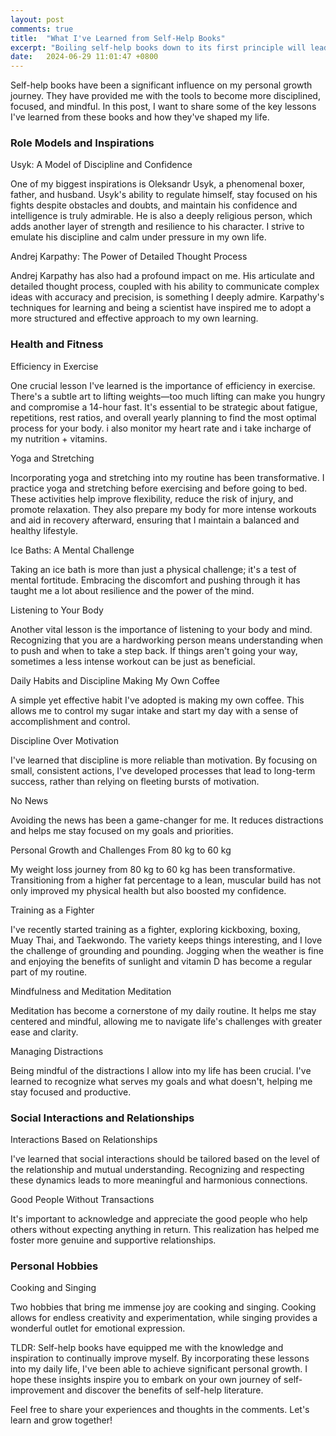 ```yaml
---
layout: post
comments: true
title:  "What I've Learned from Self-Help Books"
excerpt: "Boiling self-help books down to its first principle will lead you to the greeks(epictitus, socrates, aristotle ...) but i kind of have my own truth"
date:   2024-06-29 11:01:47 +0800
---
```


Self-help books have been a significant influence on my personal growth journey. They have provided me with the tools to become more disciplined, focused, and mindful. In this post, I want to share some of the key lessons I've learned from these books and how they've shaped my life.


### Role Models and Inspirations

Usyk: A Model of Discipline and Confidence

One of my biggest inspirations is Oleksandr Usyk, a phenomenal boxer, father, and husband. Usyk's ability to regulate himself, stay focused on his fights despite obstacles and doubts, and maintain his confidence and intelligence is truly admirable. He is also a deeply religious person, which adds another layer of strength and resilience to his character. I strive to emulate his discipline and calm under pressure in my own life.

Andrej Karpathy: The Power of Detailed Thought Process

Andrej Karpathy has also had a profound impact on me. His articulate and detailed thought process, coupled with his ability to communicate complex ideas with accuracy and precision, is something I deeply admire. Karpathy's techniques for learning and being a scientist have inspired me to adopt a more structured and effective approach to my own learning.

### Health and Fitness

Efficiency in Exercise

One crucial lesson I've learned is the importance of efficiency in exercise. There's a subtle art to lifting weights—too much lifting can make you hungry and compromise a 14-hour fast. It's essential to be strategic about fatigue, repetitions, rest ratios, and overall yearly planning to find the most optimal process for your body. i also monitor my heart rate and i take incharge of my nutrition + vitamins.

Yoga and Stretching

Incorporating yoga and stretching into my routine has been transformative. I practice yoga and stretching before exercising and before going to bed. These activities help improve flexibility, reduce the risk of injury, and promote relaxation. They also prepare my body for more intense workouts and aid in recovery afterward, ensuring that I maintain a balanced and healthy lifestyle.

Ice Baths: A Mental Challenge

Taking an ice bath is more than just a physical challenge; it's a test of mental fortitude. Embracing the discomfort and pushing through it has taught me a lot about resilience and the power of the mind.

Listening to Your Body

Another vital lesson is the importance of listening to your body and mind. Recognizing that you are a hardworking person means understanding when to push and when to take a step back. If things aren't going your way, sometimes a less intense workout can be just as beneficial.

Daily Habits and Discipline
Making My Own Coffee

A simple yet effective habit I've adopted is making my own coffee. This allows me to control my sugar intake and start my day with a sense of accomplishment and control.

Discipline Over Motivation

I've learned that discipline is more reliable than motivation. By focusing on small, consistent actions, I've developed processes that lead to long-term success, rather than relying on fleeting bursts of motivation.

No News

Avoiding the news has been a game-changer for me. It reduces distractions and helps me stay focused on my goals and priorities.

Personal Growth and Challenges
From 80 kg to 60 kg

My weight loss journey from 80 kg to 60 kg has been transformative. Transitioning from a higher fat percentage to a lean, muscular build has not only improved my physical health but also boosted my confidence.

Training as a Fighter

I've recently started training as a fighter, exploring kickboxing, boxing, Muay Thai, and Taekwondo. The variety keeps things interesting, and I love the challenge of grounding and pounding. Jogging when the weather is fine and enjoying the benefits of sunlight and vitamin D has become a regular part of my routine.

Mindfulness and Meditation
Meditation

Meditation has become a cornerstone of my daily routine. It helps me stay centered and mindful, allowing me to navigate life's challenges with greater ease and clarity.

Managing Distractions

Being mindful of the distractions I allow into my life has been crucial. I've learned to recognize what serves my goals and what doesn't, helping me stay focused and productive.

### Social Interactions and Relationships

Interactions Based on Relationships

I've learned that social interactions should be tailored based on the level of the relationship and mutual understanding. Recognizing and respecting these dynamics leads to more meaningful and harmonious connections.

Good People Without Transactions

It's important to acknowledge and appreciate the good people who help others without expecting anything in return. This realization has helped me foster more genuine and supportive relationships.

### Personal Hobbies

Cooking and Singing

Two hobbies that bring me immense joy are cooking and singing. Cooking allows for endless creativity and experimentation, while singing provides a wonderful outlet for emotional expression.


TLDR: Self-help books have equipped me with the knowledge and inspiration to continually improve myself. By incorporating these lessons into my daily life, I've been able to achieve significant personal growth. I hope these insights inspire you to embark on your own journey of self-improvement and discover the benefits of self-help literature.

Feel free to share your experiences and thoughts in the comments. Let's learn and grow together!
